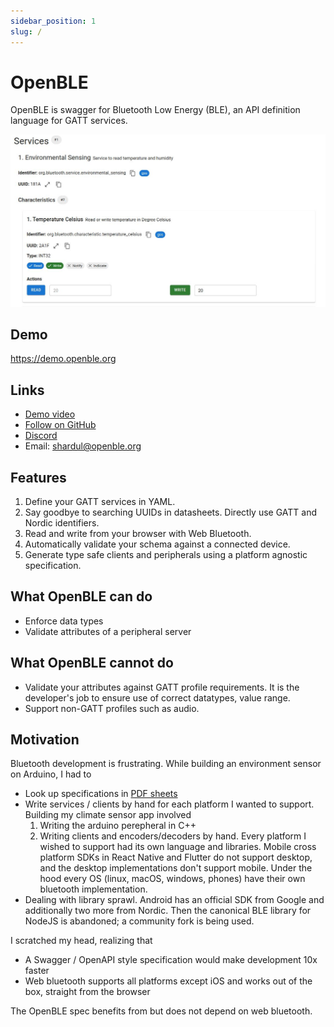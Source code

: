 ```yaml
---
sidebar_position: 1
slug: /
---
```


# OpenBLE

OpenBLE is swagger for Bluetooth Low Energy (BLE), an API definition language for GATT services.

![Web bluetooth demo](../static/img/openble-screenshot.jpg)

## Demo

https://demo.openble.org

## Links

- [Demo video](https://www.loom.com/share/4f1304d2749d476682ed27727921d023?sid=5c100489-29cb-4641-aa5b-7b41570866e4)
- [Follow on GitHub](https://github.com/openble-org/openble-sdk)
- [Discord](https://discord.gg/dJk69ZC6RD)
- Email: shardul@openble.org

## Features

1. Define your GATT services in YAML.
2. Say goodbye to searching UUIDs in datasheets. Directly use GATT and Nordic identifiers.
3. Read and write from your browser with Web Bluetooth.
4. Automatically validate your schema against a connected device.
5. Generate type safe clients and peripherals using a platform agnostic specification.

## What OpenBLE can do

- Enforce data types
- Validate attributes of a peripheral server

## What OpenBLE cannot do

- Validate your attributes against GATT profile requirements. It is the developer's job to ensure use of correct datatypes, value range.
- Support non-GATT profiles such as audio.

## Motivation

Bluetooth development is frustrating. While building an environment sensor on Arduino, I had to

- Look up specifications in [PDF sheets](https://files.seeedstudio.com/wiki/SeeedStudio-XIAO-ESP32S3/res/GATT.pdf)
- Write services / clients by hand for each platform I wanted to support. Building my climate sensor app involved
  1. Writing the arduino perepheral in C++
  2. Writing clients and encoders/decoders by hand. Every platform I wished to support had its own language and libraries. Mobile cross platform SDKs in React Native and Flutter do not support desktop, and the desktop implementations don't support mobile. Under the hood every OS (linux, macOS, windows, phones) have their own bluetooth implementation.
- Dealing with library sprawl. Android has an official SDK from Google and additionally two more from Nordic. Then the canonical BLE library for NodeJS is abandoned; a community fork is being used.

I scratched my head, realizing that

- A Swagger / OpenAPI style specification would make development 10x faster
- Web bluetooth supports all platforms except iOS and works out of the box, straight from the browser

The OpenBLE spec benefits from but does not depend on web bluetooth.

